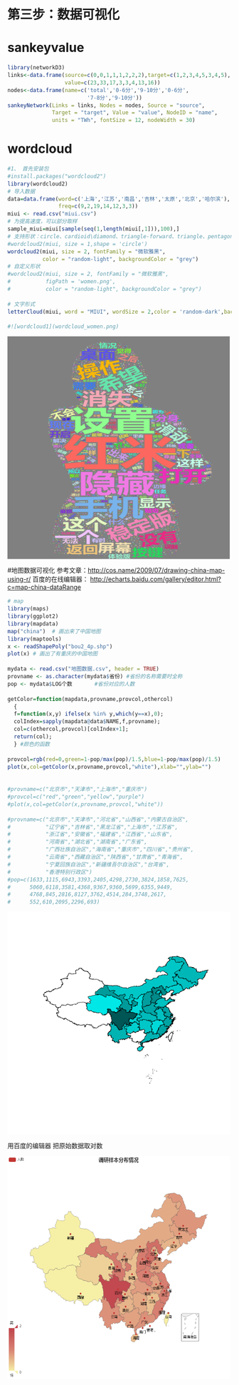 # 第三步：数据可视化

# sankeyvalue
```R
library(networkD3)
links<-data.frame(source=c(0,0,1,1,1,2,2,2),target=c(1,2,3,4,5,3,4,5),
                  value=c(23,33,17,3,3,4,13,16))
nodes<-data.frame(name=c('total','0-6分','9-10分','0-6分',
                         '7-8分','9-10分'))
sankeyNetwork(Links = links, Nodes = nodes, Source = "source",
              Target = "target", Value = "value", NodeID = "name",
              units = "TWh", fontSize = 12, nodeWidth = 30)
```

# wordcloud
```R
#1、 首先安装包
#install.packages("wordcloud2")
library(wordcloud2)
# 导入数据
data=data.frame(word=c('上海','江苏','南昌','吉林','太原','北京','哈尔滨'),
                freq=c(9,2,19,14,12,3,3))
miui <- read.csv("miui.csv")
# 为提高速度，可以部分取样
sample_miui=miui[sample(seq(1,length(miui[,1])),100),]
# 支持形状：circle、cardioid\diamond、triangle-forward、triangle、pentagon、star
#wordcloud2(miui, size = 1,shape = 'circle') 
wordcloud2(miui, size = 2, fontFamily = "微软雅黑",
           color = "random-light", backgroundColor = "grey")
# 自定义形状
#wordcloud2(miui, size = 2, fontFamily = "微软雅黑",
#           figPath = 'women.png',
#           color = "random-light", backgroundColor = "grey")

# 文字形式
letterCloud(miui, word = "MIUI", wordSize = 2,color = 'random-dark',backgroundColor = "snow")

#![wordcloud1](wordcloud_women.png)
```
 <img src="https://github.com/HoneyMa/Data-analysis-with-R/blob/master/data%20visualization/wordcloud_women.png" width = "500" height = "500" alt="地图数据" align=center />

#地图数据可视化
参考文章：http://cos.name/2009/07/drawing-china-map-using-r/
百度的在线编辑器： http://echarts.baidu.com/gallery/editor.html?c=map-china-dataRange
```R
# map
library(maps)
library(ggplot2)
library(mapdata)
map("china")  # 画出来了中国地图
library(maptools)
x <- readShapePoly("bou2_4p.shp")
plot(x) # 画出了有重庆的中国地图

mydata <- read.csv("地图数据.csv", header = TRUE)
provname <- as.character(mydata$省份) #省份的名称需要时全称
pop <- mydata$LOG个数       #省份对应的人数

getColor=function(mapdata,provname,provcol,othercol)
  {
  f=function(x,y) ifelse(x %in% y,which(y==x),0);
  colIndex=sapply(mapdata@data$NAME,f,provname);
  col=c(othercol,provcol)[colIndex+1];
  return(col);
  } #颜色的函数 

provcol=rgb(red=0,green=1-pop/max(pop)/1.5,blue=1-pop/max(pop)/1.5)
plot(x,col=getColor(x,provname,provcol,"white"),xlab="",ylab="")


#provname=c("北京市","天津市","上海市","重庆市")
#provcol=c("red","green","yellow","purple")
#plot(x,col=getColor(x,provname,provcol,"white"))

#provname=c("北京市","天津市","河北省","山西省","内蒙古自治区",
#           "辽宁省","吉林省","黑龙江省","上海市","江苏省",
#           "浙江省","安徽省","福建省","江西省","山东省",
#           "河南省","湖北省","湖南省","广东省",
#           "广西壮族自治区","海南省","重庆市","四川省","贵州省",
#           "云南省","西藏自治区","陕西省","甘肃省","青海省",
#           "宁夏回族自治区","新疆维吾尔自治区","台湾省",
#           "香港特别行政区")
#pop=c(1633,1115,6943,3393,2405,4298,2730,3824,1858,7625,
#      5060,6118,3581,4368,9367,9360,5699,6355,9449,
#      4768,845,2816,8127,3762,4514,284,3748,2617,
#      552,610,2095,2296,693)
```
 <img src="https://github.com/HoneyMa/Data-analysis-with-R/blob/master/data%20visualization/%E5%9C%B0%E5%9B%BE%E6%95%B0%E6%8D%AE.png" width = "500" height = "500" alt="地图数据" align=center />
 
 用百度的编辑器 把原始数据取对数
 
  <img src="https://github.com/HoneyMa/Data-analysis-with-R/blob/master/data%20visualization/pic/%E8%B0%83%E7%A0%94%E6%A0%B7%E6%9C%AC%E5%88%86%E5%B8%83%E6%83%85%E5%86%B5.png" width = "500" height = "500" alt="调研样本分布情况" align=center />


